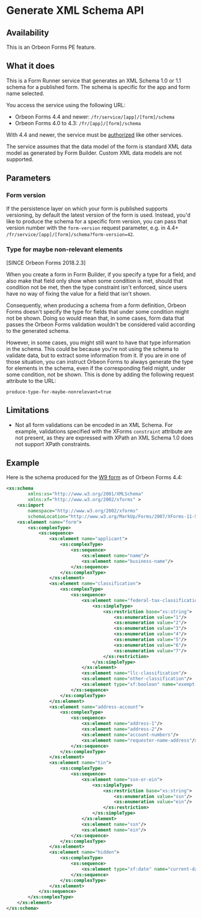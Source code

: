 # Generate XML Schema API

## Availability

This is an Orbeon Forms PE feature.

## What it does

This is a Form Runner service that generates an XML Schema 1.0 or 1.1 schema for a published form. The schema is specific for the app and form name selected.

You access the service using the following URL:

- Orbeon Forms 4.4 and newer: `/fr/service/[app]/[form]/schema`
- Orbeon Forms 4.0 to 4.3: `/fr/[app]/[form]/schema`

With 4.4 and newer, the service must be [authorized](../../../xml-platform/controller/authorization-of-pages-and-services.md) like other services.

The service assumes that the data model of the form is standard XML data model as generated by Form Builder. Custom XML data models are not supported.

## Parameters

### Form version

If the persistence layer on which your form is published supports versioning, by default the latest version of the form is used. Instead, you'd like to produce the schema for a specific form version, you can pass that version number with the `form-version` request parameter, e.g. in 4.4+ `/fr/service/[app]/[form]/schema?form-version=42`.

### Type for maybe non-relevant elements

[SINCE Orbeon Forms 2018.2.3]

When you create a form in Form Builder, if you specify a type for a field, and also make that field only show when some condition is met, should that condition not be met, then the type constraint isn't enforced, since users have no way of fixing the value for a field that isn't shown.

Consequently, when producing a schema from a form definition, Orbeon Forms doesn't specify the type for fields that under some condition might not be shown. Doing so would mean that, in some cases, form data that passes the Orbeon Forms validation wouldn't be considered valid according to the generated schema.

However, in some cases, you might still want to have that type information in the schema. This could be because you're not using the schema to validate data, but to extract some information from it. If you are in one of those situation, you can instruct Orbeon Forms to always generate the type for elements in the schema, even if the corresponding field might, under some condition, not be shown. This is done by adding the following request attribute to the URL:

    produce-type-for-maybe-nonrelevant=true

## Limitations

- Not all form validations can be encoded in an XML Schema. For example, validations specified with the XForms `constraint` attribute are not present, as they are expressed with XPath an XML Schema 1.0 does not support XPath constraints.

## Example

Here is the schema produced for the [W9 form](http://demo.orbeon.com/orbeon/fr/orbeon/w9/edit/4a83b4cf2b905fbe105d7e57ddc5597b5e78c0a3) as of Orbeon Forms 4.4:

```xml
<xs:schema
        xmlns:xs="http://www.w3.org/2001/XMLSchema"
        xmlns:xf="http://www.w3.org/2002/xforms" >
    <xs:import
        namespace="http://www.w3.org/2002/xforms"
        schemaLocation="http://www.w3.org/MarkUp/Forms/2007/XForms-11-Schema.xsd"/>
    <xs:element name="form">
        <xs:complexType>
            <xs:sequence>
                <xs:element name="applicant">
                    <xs:complexType>
                        <xs:sequence>
                            <xs:element name="name"/>
                            <xs:element name="business-name"/>
                        </xs:sequence>
                    </xs:complexType>
                </xs:element>
                <xs:element name="classification">
                    <xs:complexType>
                        <xs:sequence>
                            <xs:element name="federal-tax-classification">
                                <xs:simpleType>
                                    <xs:restriction base="xs:string">
                                        <xs:enumeration value="1"/>
                                        <xs:enumeration value="2"/>
                                        <xs:enumeration value="3"/>
                                        <xs:enumeration value="4"/>
                                        <xs:enumeration value="5"/>
                                        <xs:enumeration value="6"/>
                                        <xs:enumeration value="7"/>
                                    </xs:restriction>
                                </xs:simpleType>
                            </xs:element>
                            <xs:element name="llc-classification"/>
                            <xs:element name="other-classification"/>
                            <xs:element type="xf:boolean" name="exempt-payee"/>
                        </xs:sequence>
                    </xs:complexType>
                </xs:element>
                <xs:element name="address-account">
                    <xs:complexType>
                        <xs:sequence>
                            <xs:element name="address-1"/>
                            <xs:element name="address-2"/>
                            <xs:element name="account-numbers"/>
                            <xs:element name="requester-name-address"/>
                        </xs:sequence>
                    </xs:complexType>
                </xs:element>
                <xs:element name="tin">
                    <xs:complexType>
                        <xs:sequence>
                            <xs:element name="ssn-or-ein">
                                <xs:simpleType>
                                    <xs:restriction base="xs:string">
                                        <xs:enumeration value="ssn"/>
                                        <xs:enumeration value="ein"/>
                                    </xs:restriction>
                                </xs:simpleType>
                            </xs:element>
                            <xs:element name="ssn"/>
                            <xs:element name="ein"/>
                        </xs:sequence>
                    </xs:complexType>
                </xs:element>
                <xs:element name="hidden">
                    <xs:complexType>
                        <xs:sequence>
                            <xs:element type="xf:date" name="current-date"/>
                        </xs:sequence>
                    </xs:complexType>
                </xs:element>
            </xs:sequence>
        </xs:complexType>
    </xs:element>
</xs:schema>
```
